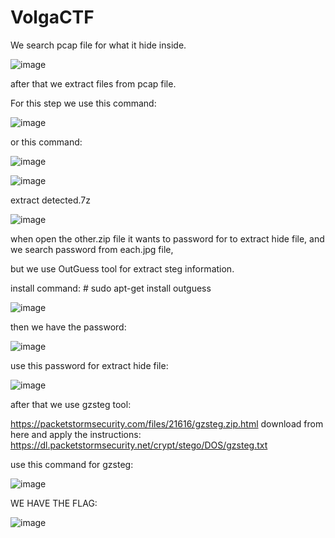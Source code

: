 # VolgaCTF
We search pcap file for what it hide inside.

![image](https://cloud.githubusercontent.com/assets/19524941/24472421/500d230e-14ce-11e7-90f8-9f13cd17cc8f.png)

after that we extract files from pcap file.

For this step we use this command:

![image](https://cloud.githubusercontent.com/assets/19524941/24472484/861c63e2-14ce-11e7-9f2a-32a6a2e0da39.png)

or this command:

![image](https://cloud.githubusercontent.com/assets/19524941/24508437/0f5c07fa-156c-11e7-872f-3c8a43309834.png)

![image](https://cloud.githubusercontent.com/assets/19524941/24472500/9a921a6a-14ce-11e7-8079-4d2fb4910928.png)

extract detected.7z 

![image](https://cloud.githubusercontent.com/assets/19524941/24472525/b33447dc-14ce-11e7-93ae-d974d78294b3.png)

when open the other.zip file it wants to password for to extract hide file, and we search password from each.jpg file,

but we use OutGuess tool for extract steg information.

install command: # sudo apt-get install outguess

![image](https://cloud.githubusercontent.com/assets/19524941/24472627/0b8421be-14cf-11e7-913f-eb065ff3eb8c.png)

then we have the password:

![image](https://cloud.githubusercontent.com/assets/19524941/24472637/1b9bea64-14cf-11e7-8047-53ec309c43c6.png)

use this password for extract hide file:

![image](https://cloud.githubusercontent.com/assets/19524941/24472700/5037560a-14cf-11e7-980a-82d26e574abc.png)

after that we use gzsteg tool:

https://packetstormsecurity.com/files/21616/gzsteg.zip.html download from here and apply the instructions: https://dl.packetstormsecurity.net/crypt/stego/DOS/gzsteg.txt

use this command for gzsteg:

![image](https://cloud.githubusercontent.com/assets/19524941/24472756/8f23fc6a-14cf-11e7-80ed-462413e205a3.png)


WE HAVE THE FLAG:

![image](https://cloud.githubusercontent.com/assets/19524941/24472774/9de048bc-14cf-11e7-97ce-17e515b6e031.png)






